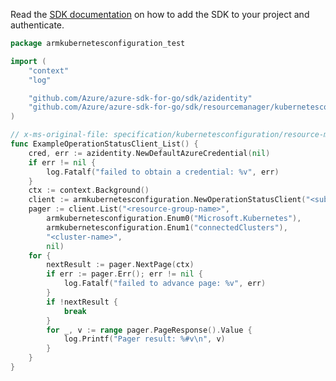Read the [SDK documentation](https://github.com/Azure/azure-sdk-for-go/blob/sdk%2Fresourcemanager%2Fkubernetesconfiguration%2Farmkubernetesconfiguration%2Fv0.2.1/sdk/resourcemanager/kubernetesconfiguration/armkubernetesconfiguration/README.md) on how to add the SDK to your project and authenticate.

```go
package armkubernetesconfiguration_test

import (
	"context"
	"log"

	"github.com/Azure/azure-sdk-for-go/sdk/azidentity"
	"github.com/Azure/azure-sdk-for-go/sdk/resourcemanager/kubernetesconfiguration/armkubernetesconfiguration"
)

// x-ms-original-file: specification/kubernetesconfiguration/resource-manager/Microsoft.KubernetesConfiguration/preview/2022-01-01-preview/examples/ListAsyncOperationStatus.json
func ExampleOperationStatusClient_List() {
	cred, err := azidentity.NewDefaultAzureCredential(nil)
	if err != nil {
		log.Fatalf("failed to obtain a credential: %v", err)
	}
	ctx := context.Background()
	client := armkubernetesconfiguration.NewOperationStatusClient("<subscription-id>", cred, nil)
	pager := client.List("<resource-group-name>",
		armkubernetesconfiguration.Enum0("Microsoft.Kubernetes"),
		armkubernetesconfiguration.Enum1("connectedClusters"),
		"<cluster-name>",
		nil)
	for {
		nextResult := pager.NextPage(ctx)
		if err := pager.Err(); err != nil {
			log.Fatalf("failed to advance page: %v", err)
		}
		if !nextResult {
			break
		}
		for _, v := range pager.PageResponse().Value {
			log.Printf("Pager result: %#v\n", v)
		}
	}
}
```
